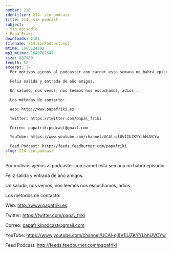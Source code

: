 ```yaml
---
number: 216
identifier: 214.-sin-podcast
title: 214.-sin-podcast
subject:
- Sin episodio
- Papá Friki
downloads: 2181
filename: 214.SinPodcast.mp3
mtime: 1685124202
mp3_mtime: 1640767647
size: 837589
length: 52
excerpt: |-
  Por motivos ajenos al podcaster con carnet esta semana no habrá episodio.

  Feliz salida y entrada de año amigos.

  Un saludo, nos vemos, nos leemos nos escuchamos, adiós .

  Los métodos de contacto:

  Web: http://www.papafriki.es

  Twitter: https://twitter.com/papa\_friki

  Correo: papafrikipodcast@gmail.com

  YouTube: https://www.youtube.com/channel/UCAl-ql8V1IUZKYYLhhUVCYw

  Feed Podcast: http://feeds.feedburner.com/papafriki
slug: 214-sin-podcast
---
```

Por motivos ajenos al podcaster con carnet esta semana no habrá episodio.

Feliz salida y entrada de año amigos.

Un saludo, nos vemos, nos leemos nos escuchamos, adiós .

Los métodos de contacto:

Web: http://www.papafriki.es

Twitter: https://twitter.com/papa\_friki

Correo: papafrikipodcast@gmail.com

YouTube: https://www.youtube.com/channel/UCAl-ql8V1IUZKYYLhhUVCYw

Feed Podcast: http://feeds.feedburner.com/papafriki